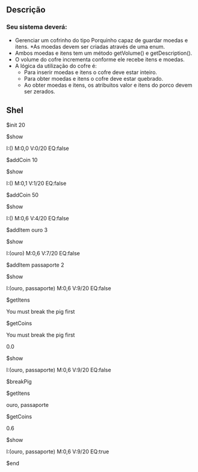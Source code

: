 ## Descrição
### Seu sistema deverá:
* Gerenciar um cofrinho do tipo Porquinho capaz de guardar moedas e itens.
*As moedas devem ser criadas através de uma enum.
* Ambos moedas e itens tem um método getVolume() e getDescription().
* O volume do cofre incrementa conforme ele recebe itens e moedas.
* A lógica da utilização do cofre é:
    - Para inserir moedas e itens o cofre deve estar inteiro.
    - Para obter moedas e itens o cofre deve estar quebrado.
    - Ao obter moedas e itens, os atribuitos valor e itens do porco devem ser zerados.

## Shel
$init 20

$show

I:() M:0,0 V:0/20 EQ:false

$addCoin 10

$show

I:() M:0,1 V:1/20 EQ:false

$addCoin 50

$show

I:() M:0,6 V:4/20 EQ:false

$addItem ouro 3

$show

I:(ouro) M:0,6 V:7/20 EQ:false

$addItem passaporte 2

$show

I:(ouro, passaporte) M:0,6 V:9/20 EQ:false

$getItens

You must break the pig first


$getCoins

You must break the pig first

0.0

$show

I:(ouro, passaporte) M:0,6 V:9/20 EQ:false

$breakPig

$getItens

ouro, passaporte

$getCoins

0.6

$show

I:(ouro, passaporte) M:0,6 V:9/20 EQ:true

$end